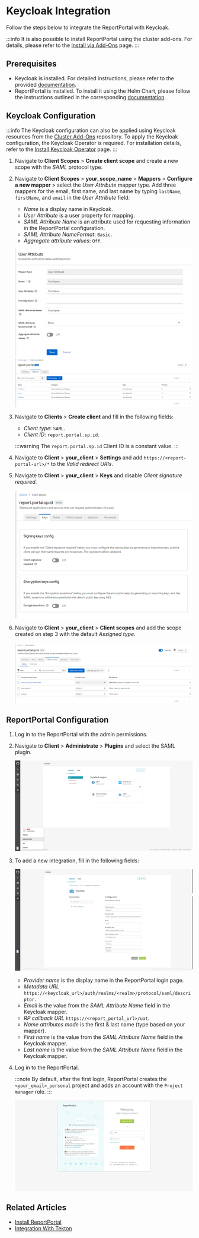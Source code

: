 # Keycloak Integration

Follow the steps below to integrate the ReportPortal with Keycloak.

:::info
  It is also possible to install ReportPortal using the cluster add-ons. For details, please refer to the [Install via Add-Ons](../add-ons-overview.md) page.
:::

## Prerequisites

* Keycloak is installed. For detailed instructions, please refer to the provided [documentation](../auth/keycloak.md).
* ReportPortal is installed. To install it using the Helm Chart, please follow the instructions outlined in the corresponding [documentation](../project-management-and-reporting/install-reportportal).

## Keycloak Configuration

:::info
The Keycloak configuration can also be applied using Keycloak resources from the [Cluster Add-Ons](https://github.com/epam/edp-cluster-add-ons/tree/main/add-ons/report-portal/templates/saml) repository.
To apply the Keycloak configuration, the Keycloak Operator is required. For installation details, refer to the [Install Keycloak Operator](https://docs.kuberocketci.io/docs/next/operator-guide/auth/eks-oidc-integration#install-keycloak-operator) page.
:::

1. Navigate to **Client Scopes** > **Create client scope** and create a new scope with the _SAML_ protocol type.

2. Navigate to **Client Scopes** > **your_scope_name** > **Mappers** > **Configure a new mapper** > select the _User Attribute_ mapper type. Add three mappers for the email, first name, and last name by typing `lastName`, `firstName`, and `email` in the _User Attribute_ field:

    * _Name_ is a display name in Keycloak.
    * _User Attribute_ is a user property for mapping.
    * _SAML Attribute Name_ is an attribute used for requesting information in the ReportPortal configuration.
    * _SAML Attribute NameFormat_: `Basic`.
    * _Aggregate attribute values_: `Off`.

    ![User mapper sample](../../assets/operator-guide/project-management-and-reporting/reportportal-keycloak-1.png "User mapper sample")
    ![Scope mappers](../../assets/operator-guide/project-management-and-reporting/reportportal-keycloak-2.png "Scope mappers")

3. Navigate to **Clients** > **Create client** and fill in the following fields:

    * _Client type_: `SAML`.
    * _Client ID_: `report.portal.sp.id`.

    :::warning
      The `report.portal.sp.id` Client ID is a constant value.
    :::

4. Navigate to **Client** > **your_client** > **Settings** and add `https://<report-portal-url>/*` to the _Valid redirect URIs_.

5. Navigate to **Client** > **your_client** > **Keys** and disable _Client signature required_.

    ![Client keys](../../assets/operator-guide/project-management-and-reporting/reportportal-keycloak-3.png "Client keys")

6. Navigate to **Client** > **your_client** > **Client scopes** and add the scope created on step 3 with the default _Assigned type_.

    ![Client scopes](../../assets/operator-guide/project-management-and-reporting/reportportal-keycloak-4.png "Client scopes")

## ReportPortal Configuration

1. Log in to the ReportPortal with the admin permissions.

2. Navigate to **Client** > **Administrate** > **Plugins** and select the SAML plugin.

    ![Plugins menu](../../assets/operator-guide/project-management-and-reporting/reportportal-keycloak-5.png "Plugins menu")

3. To add a new integration, fill in the following fields:

    ![Add SAML configuration](../../assets/operator-guide/project-management-and-reporting/reportportal-keycloak-6.png "Add SAML configuration")

    * _Provider name_ is the display name in the ReportPortal login page.
    * _Metadata URL_ `https://<keycloak_url>/auth/realms/<realm>/protocol/saml/descriptor`.
    * _Email_ is the value from the _SAML Attribute Name_ field in the Keycloak mapper.
    * _RP callback URL_ `https://<report_portal_url>/uat`.
    * _Name attributes mode_ is the first & last name (type based on your mapper).
    * _First name_ is the value from the _SAML Attribute Name_ field in the Keycloak mapper.
    * _Last name_ is the value from the _SAML Attribute Name_ field in the Keycloak mapper.

4. Log in to the ReportPortal.

    :::note
      By default, after the first login, ReportPortal creates the `<your_email>_personal` project and adds an account with the `Project manager` role.
    :::

    ![Report portal login page](../../assets/operator-guide/project-management-and-reporting/reportportal-keycloak-7.png "Report portal login page")

## Related Articles

* [Install ReportPortal](../project-management-and-reporting/install-reportportal)
* [Integration With Tekton](reportportal-tekton.md)
